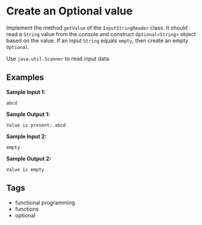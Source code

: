 # Create an Optional value
Implement the method `getValue` of the `InputStringReader` class. It should read a `String` value from the console and construct `Optional<String>` object based on the value. If an input `String` equals `empty`, then create an empty `Optional`.

Use `java.util.Scanner` to read input data.

## Examples
**Sample Input 1:**
```console
abcd
```

**Sample Output 1:**
```console
Value is present: abcd
```

**Sample Input 2:**
```console
empty
```

**Sample Output 2:**
```console
Value is empty
```

## Tags
- functional programming
- functions
- optional
